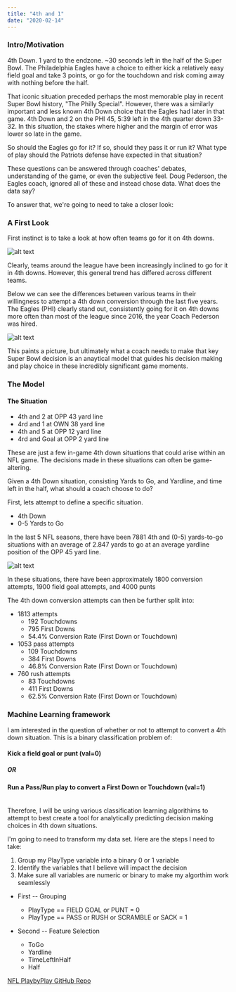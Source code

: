 ```yaml
---
title: "4th and 1"
date: "2020-02-14"
---
```

### Intro/Motivation

4th Down. 1 yard to the endzone. ~30 seconds left in the half of the Super Bowl. The Philadelphia Eagles have a choice to either kick a relatively easy field goal and take 3 points, or go for the touchdown and risk coming away with nothing before the half.

That iconic situation preceded perhaps the most memorable play in recent Super Bowl history, "The Philly Special". However, there was a similarly important and less known 4th Down choice that the Eagles had later in that game. 4th Down and 2 on the PHI 45, 5:39 left in the 4th quarter down 33-32. In this situation, the stakes where higher and the margin of error was lower so late in the game.

So should the Eagles go for it? If so, should they pass it or run it? What  type of play should the Patriots defense have expected in that situation?

These questions can be answered through coaches' debates, understanding of the game, or even the subjective feel. Doug Pederson, the Eagles coach, ignored all of these and instead chose data. What does the data say?

To answer that, we're going to need to take a closer look:

### A First Look

First instinct is to take a look at how often teams go for it on 4th downs. 


![alt text](/Plots/4thdownatt_barplot.png "Logo Title Text 1")

Clearly, teams around the league have been increasingly inclined to go for it in 4th downs. However, this general trend has differed across different teams.

Below we can see the differences between various teams in their willingness to attempt a 4th down conversion through the last five years. The Eagles (PHI) clearly stand out, consistently going for it on 4th downs more often than most of the league since 2016, the year Coach Pederson was hired.

![alt text](/Plots/4thdownatt_heatmap.png "Logo Title Text 1")

This paints a picture, but ultimately  what a coach needs to make that key Super Bowl decision is an anaytical model that guides his decision making and play choice in these incredibly significant game moments. 

### The Model

#### The Situation
- 4th and 2 at OPP 43 yard line
- 4rd and 1 at OWN 38 yard line
- 4th and 5 at OPP 12 yard line 
- 4rd and Goal at OPP 2 yard line

These are just a few in-game 4th down situations that could arise within an NFL game. The decisions made in these situations can often be game-altering. 

Given a 4th Down situation, consisting Yards to Go, and Yardline, and time left in the half, what should a coach choose to do?

First, lets attempt to define a specific situation.
- 4th Down
- 0-5 Yards to Go

In the last 5 NFL seasons, there have been 7881 4th and (0-5) yards-to-go situations with an average of 2.847 yards to go at an average yardline position of the OPP 45 yard line.

![alt text](/Plots/FootballField1.png "Logo Title Text 1")

In these situations, there have been approximately 1800 conversion attempts, 1900 field goal attempts, and 4000 punts

The 4th down conversion attempts can then be further split into:

- 1813 attempts
    - 192 Touchdowns
    - 795 First Downs
    - 54.4% Conversion Rate (First Down or Touchdown)
- 1053 pass attempts
    - 109 Touchdowns
    - 384 First Downs
    - 46.8% Conversion Rate (First Down or Touchdown)
- 760 rush attempts
    - 83 Touchdowns
    - 411 First Downs
    - 62.5% Conversion Rate (First Down or Touchdown)

### Machine Learning framework

I am interested in the question of whether or not to attempt to convert a 4th down situation. This is a binary classification problem of:

#### Kick a field goal or punt (val=0)
##### OR
#### Run a Pass/Run play to convert a First Down or Touchdown (val=1)  
&nbsp;  
Therefore, I will be using various classification learning algorithims to attempt to best create a tool for analytically predicting decision making choices in 4th down situations. 

I'm going to need to transform my data set. Here are the steps I need to take:

1) Group my PlayType variable into a binary 0 or 1 variable
2) Identify the variables that I believe will impact the decision
3) Make sure all variables are numeric or binary to make my algorthim work seamlessly

- First -- Grouping
    - PlayType == FIELD GOAL or PUNT = 0
    - PlayType == PASS or RUSH or SCRAMBLE or SACK = 1

- Second -- Feature Selection
    - ToGo
    - Yardline
    - TimeLeftInHalf
    - Half














[NFL PlaybyPlay GitHub Repo](https://github.com/shahv1057/NFL_PBP)





